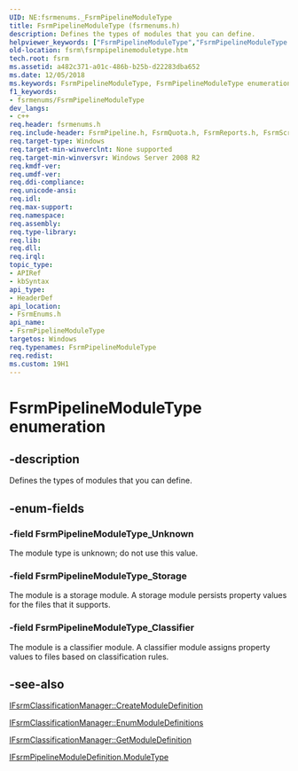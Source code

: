 ```yaml
---
UID: NE:fsrmenums._FsrmPipelineModuleType
title: FsrmPipelineModuleType (fsrmenums.h)
description: Defines the types of modules that you can define.
helpviewer_keywords: ["FsrmPipelineModuleType","FsrmPipelineModuleType enumeration [File Server Resource Manager]","FsrmPipelineModuleType_Classifier","FsrmPipelineModuleType_Storage","FsrmPipelineModuleType_Unknown","fs.fsrmpipelinemoduletype","fsrm.fsrmpipelinemoduletype","fsrmenums/FsrmPipelineModuleType","fsrmenums/FsrmPipelineModuleType_Classifier","fsrmenums/FsrmPipelineModuleType_Storage","fsrmenums/FsrmPipelineModuleType_Unknown"]
old-location: fsrm\fsrmpipelinemoduletype.htm
tech.root: fsrm
ms.assetid: a482c371-a01c-486b-b25b-d22283dba652
ms.date: 12/05/2018
ms.keywords: FsrmPipelineModuleType, FsrmPipelineModuleType enumeration [File Server Resource Manager], FsrmPipelineModuleType_Classifier, FsrmPipelineModuleType_Storage, FsrmPipelineModuleType_Unknown, fs.fsrmpipelinemoduletype, fsrm.fsrmpipelinemoduletype, fsrmenums/FsrmPipelineModuleType, fsrmenums/FsrmPipelineModuleType_Classifier, fsrmenums/FsrmPipelineModuleType_Storage, fsrmenums/FsrmPipelineModuleType_Unknown
f1_keywords:
- fsrmenums/FsrmPipelineModuleType
dev_langs:
- c++
req.header: fsrmenums.h
req.include-header: FsrmPipeline.h, FsrmQuota.h, FsrmReports.h, FsrmScreen.h
req.target-type: Windows
req.target-min-winverclnt: None supported
req.target-min-winversvr: Windows Server 2008 R2
req.kmdf-ver: 
req.umdf-ver: 
req.ddi-compliance: 
req.unicode-ansi: 
req.idl: 
req.max-support: 
req.namespace: 
req.assembly: 
req.type-library: 
req.lib: 
req.dll: 
req.irql: 
topic_type:
- APIRef
- kbSyntax
api_type:
- HeaderDef
api_location:
- FsrmEnums.h
api_name:
- FsrmPipelineModuleType
targetos: Windows
req.typenames: FsrmPipelineModuleType
req.redist: 
ms.custom: 19H1
---
```


# FsrmPipelineModuleType enumeration


## -description


Defines the types of modules that you can define.


## -enum-fields




### -field FsrmPipelineModuleType_Unknown

The module type is unknown; do not use this value.


### -field FsrmPipelineModuleType_Storage

The module is a storage module. A storage module persists property values for the files that it 
      supports.


### -field FsrmPipelineModuleType_Classifier

The module is a classifier module. A classifier module assigns property values to files based on 
      classification rules.


## -see-also




<a href="https://docs.microsoft.com/previous-versions/windows/desktop/api/fsrmpipeline/nf-fsrmpipeline-ifsrmclassificationmanager-createmoduledefinition">IFsrmClassificationManager::CreateModuleDefinition</a>



<a href="https://docs.microsoft.com/previous-versions/windows/desktop/api/fsrmpipeline/nf-fsrmpipeline-ifsrmclassificationmanager-enummoduledefinitions">IFsrmClassificationManager::EnumModuleDefinitions</a>



<a href="https://docs.microsoft.com/previous-versions/windows/desktop/api/fsrmpipeline/nf-fsrmpipeline-ifsrmclassificationmanager-getmoduledefinition">IFsrmClassificationManager::GetModuleDefinition</a>



<a href="https://docs.microsoft.com/previous-versions/windows/desktop/api/fsrmpipeline/nf-fsrmpipeline-ifsrmpipelinemoduledefinition-get_moduletype">IFsrmPipelineModuleDefinition.ModuleType</a>
 

 

